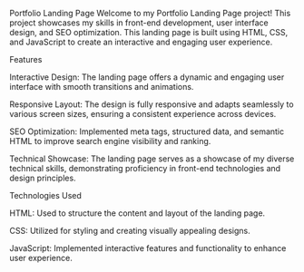 Portfolio Landing Page
Welcome to my Portfolio Landing Page project! This project showcases my skills in front-end development, user interface design, and SEO optimization. This landing page is built using HTML, CSS, and JavaScript to create an interactive and engaging user experience.

Features

Interactive Design: The landing page offers a dynamic and engaging user interface with smooth transitions and animations.

Responsive Layout: The design is fully responsive and adapts seamlessly to various screen sizes, ensuring a consistent experience across devices.

SEO Optimization: Implemented meta tags, structured data, and semantic HTML to improve search engine visibility and ranking.

Technical Showcase: The landing page serves as a showcase of my diverse technical skills, demonstrating proficiency in front-end technologies and design principles.

Technologies Used

HTML: Used to structure the content and layout of the landing page.

CSS: Utilized for styling and creating visually appealing designs.

JavaScript: Implemented interactive features and functionality to enhance user experience.
